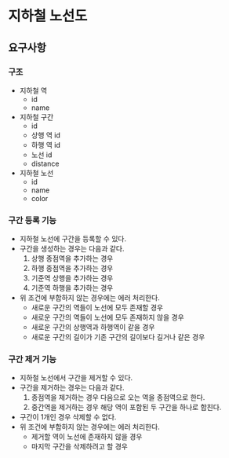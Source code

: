# 지하철 노선도

## 요구사항

### 구조
* 지하철 역
  * id
  * name
* 지하철 구간
  * id
  * 상행 역 id
  * 하행 역 id
  * 노선 id
  * distance
* 지하철 노선
  * id
  * name
  * color

### 구간 등록 기능
* 지하철 노선에 구간을 등록할 수 있다.
* 구간을 생성하는 경우는 다음과 같다.
  1. 상행 종점역을 추가하는 경우
  2. 하행 종점역을 추가하는 경우
  3. 기준역 상행을 추가하는 경우
  4. 기준역 하행을 추가하는 경우
* 위 조건에 부합하지 않는 경우에는 에러 처리한다.
  * 새로운 구간의 역들이 노선에 모두 존재할 경우
  * 새로운 구간의 역들이 노선에 모두 존재하지 않을 경우
  * 새로운 구간의 상행역과 하행역이 같을 경우
  * 새로운 구간의 길이가 기존 구간의 길이보다 길거나 같은 경우

### 구간 제거 기능
* 지하철 노선에서 구간을 제거할 수 있다.
* 구간을 제거하는 경우는 다음과 같다.
  1. 종점역을 제거하는 경우 다음으로 오는 역을 종점역으로 한다.
  2. 중간역을 제거하는 경우 해당 역이 포함된 두 구간을 하나로 합친다.
* 구간이 1개인 경우 삭제할 수 없다.
* 위 조건에 부합하지 않는 경우에는 에러 처리한다.
  * 제거할 역이 노선에 존재하지 않을 경우
  * 마지막 구간을 삭제하려고 할 경우

